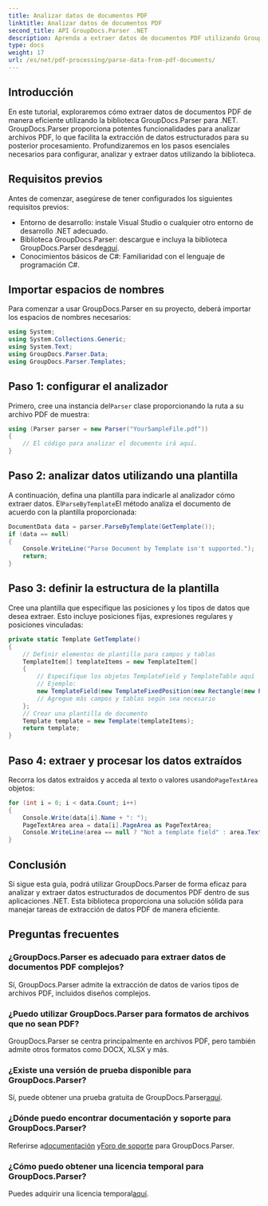 ```yaml
---
title: Analizar datos de documentos PDF
linktitle: Analizar datos de documentos PDF
second_title: API GroupDocs.Parser .NET
description: Aprenda a extraer datos de documentos PDF utilizando GroupDocs.Parser para .NET. Siga nuestra guía paso a paso para analizar y procesar archivos PDF de manera eficiente.
type: docs
weight: 17
url: /es/net/pdf-processing/parse-data-from-pdf-documents/
---
```

## Introducción
En este tutorial, exploraremos cómo extraer datos de documentos PDF de manera eficiente utilizando la biblioteca GroupDocs.Parser para .NET. GroupDocs.Parser proporciona potentes funcionalidades para analizar archivos PDF, lo que facilita la extracción de datos estructurados para su posterior procesamiento. Profundizaremos en los pasos esenciales necesarios para configurar, analizar y extraer datos utilizando la biblioteca.
## Requisitos previos
Antes de comenzar, asegúrese de tener configurados los siguientes requisitos previos:
- Entorno de desarrollo: instale Visual Studio o cualquier otro entorno de desarrollo .NET adecuado.
-  Biblioteca GroupDocs.Parser: descargue e incluya la biblioteca GroupDocs.Parser desde[aquí](https://releases.groupdocs.com/parser/net/).
- Conocimientos básicos de C#: Familiaridad con el lenguaje de programación C#.

## Importar espacios de nombres
Para comenzar a usar GroupDocs.Parser en su proyecto, deberá importar los espacios de nombres necesarios:
```csharp
using System;
using System.Collections.Generic;
using System.Text;
using GroupDocs.Parser.Data;
using GroupDocs.Parser.Templates;
```
## Paso 1: configurar el analizador
 Primero, cree una instancia del`Parser` clase proporcionando la ruta a su archivo PDF de muestra:
```csharp
using (Parser parser = new Parser("YourSampleFile.pdf"))
{
    // El código para analizar el documento irá aquí.
}
```
## Paso 2: analizar datos utilizando una plantilla
 A continuación, defina una plantilla para indicarle al analizador cómo extraer datos. El`ParseByTemplate`El método analiza el documento de acuerdo con la plantilla proporcionada:
```csharp
DocumentData data = parser.ParseByTemplate(GetTemplate());
if (data == null)
{
    Console.WriteLine("Parse Document by Template isn't supported.");
    return;
}
```
## Paso 3: definir la estructura de la plantilla
Cree una plantilla que especifique las posiciones y los tipos de datos que desea extraer. Esto incluye posiciones fijas, expresiones regulares y posiciones vinculadas:
```csharp
private static Template GetTemplate()
{
    // Definir elementos de plantilla para campos y tablas
    TemplateItem[] templateItems = new TemplateItem[]
    {
        // Especifique los objetos TemplateField y TemplateTable aquí
        // Ejemplo:
        new TemplateField(new TemplateFixedPosition(new Rectangle(new Point(35, 135), new Size(100, 10))), "FromCompany"),
        // Agregue más campos y tablas según sea necesario
    };
    // Crear una plantilla de documento
    Template template = new Template(templateItems);
    return template;
}
```
## Paso 4: extraer y procesar los datos extraídos
 Recorra los datos extraídos y acceda al texto o valores usando`PageTextArea` objetos:
```csharp
for (int i = 0; i < data.Count; i++)
{
    Console.Write(data[i].Name + ": ");
    PageTextArea area = data[i].PageArea as PageTextArea;
    Console.WriteLine(area == null ? "Not a template field" : area.Text);
}
```

## Conclusión
Si sigue esta guía, podrá utilizar GroupDocs.Parser de forma eficaz para analizar y extraer datos estructurados de documentos PDF dentro de sus aplicaciones .NET. Esta biblioteca proporciona una solución sólida para manejar tareas de extracción de datos PDF de manera eficiente.
## Preguntas frecuentes
### ¿GroupDocs.Parser es adecuado para extraer datos de documentos PDF complejos?
Sí, GroupDocs.Parser admite la extracción de datos de varios tipos de archivos PDF, incluidos diseños complejos.
### ¿Puedo utilizar GroupDocs.Parser para formatos de archivos que no sean PDF?
GroupDocs.Parser se centra principalmente en archivos PDF, pero también admite otros formatos como DOCX, XLSX y más.
### ¿Existe una versión de prueba disponible para GroupDocs.Parser?
 Sí, puede obtener una prueba gratuita de GroupDocs.Parser[aquí](https://releases.groupdocs.com/).
### ¿Dónde puedo encontrar documentación y soporte para GroupDocs.Parser?
 Referirse a[documentación](https://reference.groupdocs.com/parser/net/) y[Foro de soporte](https://forum.groupdocs.com/c/parser/17) para GroupDocs.Parser.
### ¿Cómo puedo obtener una licencia temporal para GroupDocs.Parser?
 Puedes adquirir una licencia temporal[aquí](https://purchase.groupdocs.com/temporary-license/).
